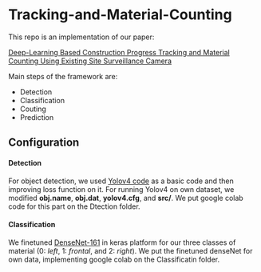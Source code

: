 # Tracking-and-Material-Counting

This repo is an implementation of our paper:

[Deep-Learning Based Construction Progress Tracking and Material Counting Using Existing Site Surveillance Camera](https://)

Main steps of the framework are:
- Detection
- Classification
- Couting
- Prediction

## Configuration
#### Detection
For object detection, we used [Yolov4 code](https://github.com/AlexeyAB/darknet) as a basic code and then improving loss function on it.
For running Yolov4 on own dataset, we modified **obj.name**, **obj.dat**, **yolov4.cfg**, and **src/**.
We put google colab code for this part on the Dtection folder.
#### Classification
We finetuned [DenseNet-161](https://github.com/flyyufelix/DenseNet-Keras) in keras platform for our three classes of material (0: *left*, 1: *frontal*, and 2: *right*). We put the finetuned denseNet for own data, implementing google colab on the Classificatin folder.
